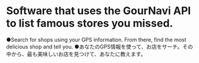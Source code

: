 # Software that uses the GourNavi API to list famous stores you missed.
●Search for shops using your GPS information. From there, find the most delicious shop and tell you.
●あなたのGPS情報を使って、お店をサーチ。その中から、最も美味しいお店を見つけて、あなたに教えます。
